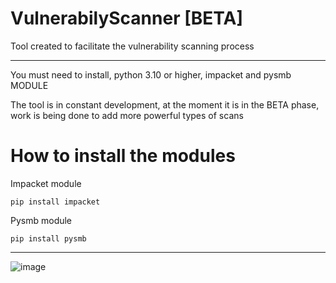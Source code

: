 # VulnerabilyScanner [BETA]

Tool created to facilitate the vulnerability scanning process

----------------------------------------------------------------------------------------------------------------------------------------------------------

You must need to install, python 3.10 or higher, impacket and pysmb MODULE

The tool is in constant development, at the moment it is in the BETA phase, work is being done to add more powerful types of scans


# How to install the modules

Impacket module

```pip install impacket```

Pysmb module

```pip install pysmb```

----------------------------------------------------------------------------------------------------------------------------------------------------------

![image](https://github.com/Sxmpl3/VulnerabilyScanner/assets/116309678/bbaebbd0-8ab8-4aac-9487-a3254b95705f)
